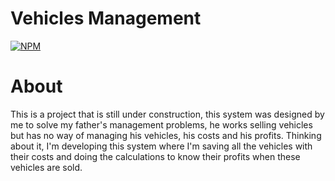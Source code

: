 # Vehicles Management
[![NPM](https://img.shields.io/npm/l/react)](https://github.com/FelipeAGomes/VehiclesManagement/blob/main/LICENCE) 

# About
This is a project that is still under construction, this system was designed by me to solve my father's management problems, he works selling vehicles but has no way of managing his vehicles, his costs and his profits.
Thinking about it, I'm developing this system where I'm saving all the vehicles with their costs and doing the calculations to know their profits when these vehicles are sold.
